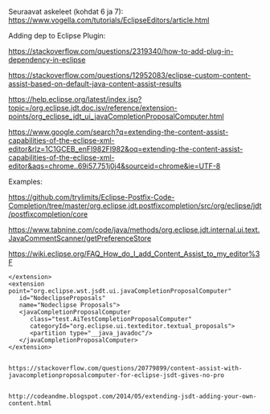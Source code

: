 Seuraavat askeleet (kohdat 6 ja 7):
https://www.vogella.com/tutorials/EclipseEditors/article.html








Adding dep to Eclipse Plugin:

https://stackoverflow.com/questions/2319340/how-to-add-plug-in-dependency-in-eclipse



https://stackoverflow.com/questions/12952083/eclipse-custom-content-assist-based-on-default-java-content-assist-results



https://help.eclipse.org/latest/index.jsp?topic=/org.eclipse.jdt.doc.isv/reference/extension-points/org_eclipse_jdt_ui_javaCompletionProposalComputer.html

https://www.google.com/search?q=extending-the-content-assist-capabilities-of-the-eclipse-xml-editor&rlz=1C1GCEB_enFI982FI982&oq=extending-the-content-assist-capabilities-of-the-eclipse-xml-editor&aqs=chrome..69i57.751j0j4&sourceid=chrome&ie=UTF-8


Examples:

https://github.com/trylimits/Eclipse-Postfix-Code-Completion/tree/master/org.eclipse.jdt.postfixcompletion/src/org/eclipse/jdt/postfixcompletion/core


https://www.tabnine.com/code/java/methods/org.eclipse.jdt.internal.ui.text.JavaCommentScanner/getPreferenceStore


https://wiki.eclipse.org/FAQ_How_do_I_add_Content_Assist_to_my_editor%3F


<extension point="org.eclipse.wst.jsdt.ui.javaCompletionProposalComputer"
	   id="openai_textual_proposals"
	   name="Openai Text Proposals">
	
	</extension>
	<extension point="org.eclipse.wst.jsdt.ui.javaCompletionProposalComputer"
	   id="NodeclipseProposals"
	   name="Nodeclipse Proposals">
	   <javaCompletionProposalComputer
	      class="test.AiTestCompletionProposalComputer"
	      categoryId="org.eclipse.ui.texteditor.textual_proposals">
	      <partition type="__java_javadoc"/>
	   </javaCompletionProposalComputer>
	</extension>
	
	
	https://stackoverflow.com/questions/20779899/content-assist-with-javacompletionproposalcomputer-for-eclipse-jsdt-gives-no-pro
	
	
	http://codeandme.blogspot.com/2014/05/extending-jsdt-adding-your-own-content.html